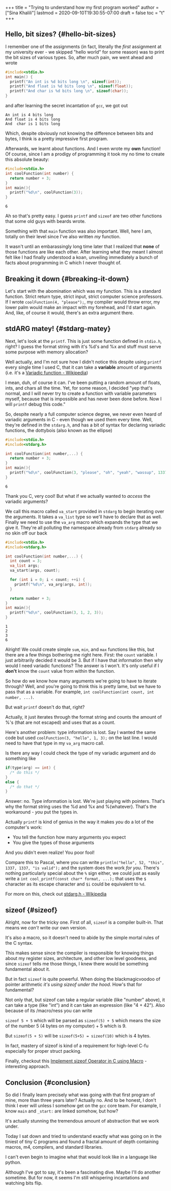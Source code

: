 +++
title = "Trying to understand how my first program worked"
author = ["Sina Khalili"]
lastmod = 2020-09-10T19:30:55-07:00
draft = false
toc = "t"
+++

## Hello, bit sizes? {#hello-bit-sizes}

I remember one of the assignments (in fact,
literally the _first_ assignment at my university ever - we skipped
"hello world" for some reason)
was to print the bit sizes of various types. So, after much pain, we went ahead and
wrote

```C
#include<stdio.h>
int main() {
  printf("An int is %d bits long \n", sizeof(int));
  printf("And float is %d bits long \n", sizeof(float));
  printf("And char is %d bits long \n", sizeof(char));
}
```

and after learning the secret incantation of `gcc`, we got out

```nil
An int is 4 bits long
And float is 4 bits long
And  char is 1 bits long
```

Which, despite obviously not knowing the difference between bits and bytes,
I think is a pretty impressive first program.

Afterwards, we learnt about functions. And I even wrote my
**own** function! Of course, since I am a prodigy of programming
it took my no time to create this absolute beauty:

```C
#include<stdio.h>
int coolFunction(int number) {
  return number + 3;
}
int main(){
  printf("%d\n", coolFunction(3));
}
```

```text
6
```

Ah so that's pretty easy. I guess `printf` and `sizeof` are two
other functions that some old guys with beards wrote.

Something with that `main`
function was also important. Well, here I am, totally
on their level since I've also written _my_ function.

It wasn't until an embarassingly long time later that I realized that **none** of those
functions are like each other. After learning what they meant I almost felt like
I had finally understood a koan, unveiling immediately a bunch of facts about
programming in C which I never thought of.


## Breaking it down {#breaking-it-down}

Let's start with the abomination which was my function.
This is a standard function. Strict return type, strict input, strict computer science professors.
If I wrote `coolFunction(4, "please");`, my compiler would throw error,
my lower palm would make an impact with my forehead, and I'd start again.
And, like, of course it would, there's an extra argument there.


## stdARG matey! {#stdarg-matey}

Next, let's look at the `printf`. This is just some function defined in
`stdio.h`, right? I guess the format string with it's %d's and %x and stuff must
serve some purpose with memory allocation?

Well actually, and I'm not sure how I didn't notice this
despite using `printf` every single time I used C, that it can take a **variable** amount
of arguments (i.e. it's a [Variadic function - Wikipedia](https://en.wikipedia.org/wiki/Variadic%5Ffunction))

I mean, duh, of course it can. I've been putting a random amount of floats, ints,
and chars all the time. Yet, for some reason, I decided "yep that's normal, and I
will never try to create a function with variable parameters myself, because that
is impossible and has never been done before. Now I will `printf` debug this code."

So, despite nearly a full computer science degree, we never even heard of variadic arguments
in C - even though we used them every time. Well, they're defined in the `stdarg.h`, and
has a bit of syntax for declaring variadic functions, the dottybois (also known as the ellipse)

```C
#include<stdio.h>
#include<stdarg.h>

int coolFunction(int number,...) {
  return number + 3;
}
int main(){
  printf("%d\n", coolFunction(3, "please", "oh", "yeah", "wassup", 1337));
}
```

```text
6
```

Thank you C, very cool! But what if we actually wanted to _access_ the variadic arguments?

We call this macro called `va_start` provided in `stdarg` to begin iterating over the
arguments. It takes a `va_list` type so we'll have to declare that as well. Finally we need
to use the `va_arg` macro which expands the type that we give it. They're all
polluting the namespace already from `stdarg` already so no skin off our back

```C
#include<stdio.h>
#include<stdarg.h>

int coolFunction(int number,...) {
  int count = 3;
  va_list args;
  va_start(args, count);

  for (int i = 0; i < count; ++i) {
    printf("%d\n", va_arg(args, int));
  }

  return number + 3;
}
int main(){
  printf("%d\n", coolFunction(3, 1, 2, 3));
}
```

```text
1
2
3
6
```

Alright! We could create simple `sum`, `min`, and `max` functions like this, but there
are a few things bothering me right here. First: the `count` variable. I just arbitrarily
decided it would be 3. But if I have that information then why would I need variadic functions?
The answer is I won't. It's only useful if I **don't** know the `count` value from within the function.

So how do we know how many arguments we're going to have to iterate through?
Well, and you're going to think this is pretty lame, but we have to pass that as a variable.
For example, `int coolFunction(int count, int number, ...)`.

But wait `printf` doesn't do that, right?

Actually, it just iterates through the format string and counts the amount of %'s (that are not escaped)
and uses that as a count.

Here's another problem: type information is lost. Say I wanted the same code but used `coolFunction(3, "hello", 1, 3);`
on the last line. I would need to have that type in my `va_arg` macro call.

Is there any way I could check the type of my variadic argument and do something like

```C
if(type(arg) == int) {
  /* do this */
}
else {
  /* do that */
}
```

Answer: no. Type information is lost. We're just playing with pointers. That's why the format string
uses the %d and %x and %{whatever}. That's the workaround - _you_ put the types in.

Actually `printf` is kind of genius in the way it makes _you_ do a lot of the computer's work:

-   You tell the function how many arguments you expect
-   You give the types of those arguments

And you didn't even realize! You poor fool!

Compare this to Pascal, where you can write `println("hello", 52, "this", 1337, 1337, "is valid");`
and the system does the work _for you_. There's nothing particularly special about the `%` sign either,
we could just as easily write a `int cool_printf(const char* format, ...);` that uses the `$` character
as its escape character and `$i` could be equivalent to `%d`.

For more on this, check out [stdarg.h - Wikipedia](https://en.wikipedia.org/wiki/Stdarg.h)


## sizeof {#sizeof}

Alright, now for the tricky one. First of all, `sizeof` is a
compiler built-in. That means we _can't_ write our own version.

It's also a macro, so it doesn't need to abide by the simple
mortal rules of the C syntax.

This makes sense since the compiler is responsible for knowing things about
my register sizes, architecture, and other low level goodness, and
since `sizeof` tells me those things, I knew there would be something fundamental
about it.

But in fact `sizeof` is quite powerful. When doing the blackmagicvoodoo of pointer
arithmetic _it's using sizeof under the hood_. How's that for fundamental?

Not only that, but sizeof can take a regular variable (like "number" above), it can
take a type (like "int") and it can take an expression (like "4 + 42"). Also because
of its /macro/ness you can write

`sizeof 5 + 5` which will be parsed as `sizeof(5) + 5` which means the size of the number
5 (4 bytes on my computer) + 5 which is 9.

But `sizeof(5 + 5)` will be `sizeof(5+5) = sizeof(10)` which is 4 bytes.

In fact, mastery of sizeof is kind of a requirement for high-level C-fu especially for proper
struct packing.

Finally, checkout this [Implement sizeof Operator in C using Macro](https://cs-fundamentals.com/tech-interview/c/implement-sizeof-operator-in-c) - interesting approach.


## Conclusion {#conclusion}

So did I finally learn precisely what was going with that first program of mine, more than
three years later? Actually no. And to be honest, I don't think I ever will unless I somehow
get on the `gcc` core team. For example, I know `main` and `_start:` are linked somehow, but
how?

It's actually stunning the tremendous amount of abstraction that we work under.

Today I sat down and tried to understand
exactly what was going on in the tiniest of tiny C programs and found a fractal amount of
depth containing macros, m4, compilers, and standard libraries.

I can't even begin to imagine what that would look like in a language like python.

Although I've got to say, it's been a fascinating dive. Maybe I'll do another sometime.
But for now, it seems I'm still whispering incantations and watching bits flip.
